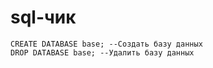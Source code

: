 # sql-чик
```
CREATE DATABASE base; --Создать базу данных
DROP DATABASE base; --Удалить базу данных
```

